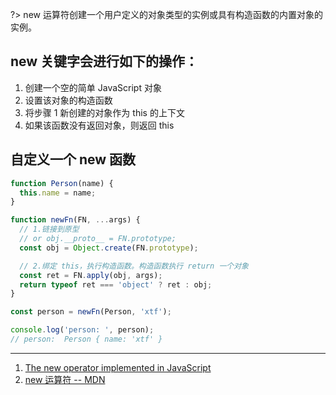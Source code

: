 ?> new 运算符创建一个用户定义的对象类型的实例或具有构造函数的内置对象的实例。

## new 关键字会进行如下的操作：

1. 创建一个空的简单 JavaScript 对象
2. 设置该对象的构造函数
3. 将步骤 1 新创建的对象作为 this 的上下文
4. 如果该函数没有返回对象，则返回 this

## 自定义一个 new 函数

```js
function Person(name) {
  this.name = name;
}

function newFn(FN, ...args) {
  // 1.链接到原型
  // or obj.__proto__ = FN.prototype;
  const obj = Object.create(FN.prototype);

  // 2.绑定 this，执行构造函数。构造函数执行 return 一个对象
  const ret = FN.apply(obj, args);
  return typeof ret === 'object' ? ret : obj;
}

const person = newFn(Person, 'xtf');

console.log('person: ', person);
// person:  Person { name: 'xtf' }
```

---

1. [The new operator implemented in JavaScript](https://2ality.com/2014/01/new-operator.html)
1. [new 运算符 -- MDN](https://developer.mozilla.org/zh-CN/docs/Web/JavaScript/Reference/Operators/new)
